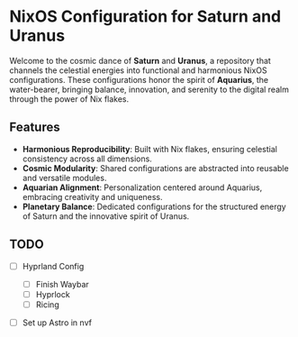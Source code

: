 # NixOS Configuration for Saturn and Uranus

Welcome to the cosmic dance of **Saturn** and **Uranus**, a repository that channels the celestial energies into functional and harmonious NixOS configurations. These configurations honor the spirit of **Aquarius**, the water-bearer, bringing balance, innovation, and serenity to the digital realm through the power of Nix flakes.


## Features

- **Harmonious Reproducibility**: Built with Nix flakes, ensuring celestial consistency across all dimensions.
- **Cosmic Modularity**: Shared configurations are abstracted into reusable and versatile modules.
- **Aquarian Alignment**: Personalization centered around Aquarius, embracing creativity and uniqueness.
- **Planetary Balance**: Dedicated configurations for the structured energy of Saturn and the innovative spirit of Uranus.

## TODO

- [ ] Hyprland Config 
    - [ ] Finish Waybar 
    - [ ] Hyprlock
    - [ ] Ricing
- [ ] Set up Astro in nvf

